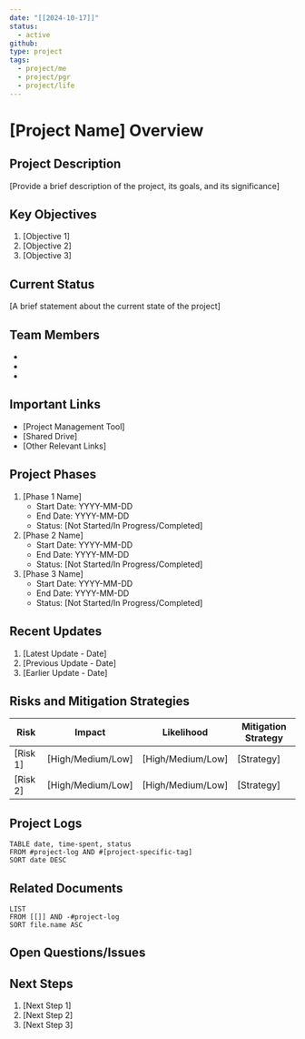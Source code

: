 ```yaml
---
date: "[[2024-10-17]]"
status:
  - active
github: 
type: project
tags:
  - project/me
  - project/pgr
  - project/life
---
```


# [Project Name] Overview

## Project Description
[Provide a brief description of the project, its goals, and its significance]

## Key Objectives
1. [Objective 1]
2. [Objective 2]
3. [Objective 3]

## Current Status
[A brief statement about the current state of the project]

## Team Members
- [Name 1]: [Role]
- [Name 2]: [Role]
- [Name 3]: [Role]

## Important Links
- [Project Management Tool]
- [Shared Drive]
- [Other Relevant Links]

## Project Phases
1. [Phase 1 Name]
   - Start Date: YYYY-MM-DD
   - End Date: YYYY-MM-DD
   - Status: [Not Started/In Progress/Completed]
2. [Phase 2 Name]
   - Start Date: YYYY-MM-DD
   - End Date: YYYY-MM-DD
   - Status: [Not Started/In Progress/Completed]
3. [Phase 3 Name]
   - Start Date: YYYY-MM-DD
   - End Date: YYYY-MM-DD
   - Status: [Not Started/In Progress/Completed]

## Recent Updates
1. [Latest Update - Date]
2. [Previous Update - Date]
3. [Earlier Update - Date]

## Risks and Mitigation Strategies
| Risk | Impact | Likelihood | Mitigation Strategy |
|------|--------|------------|---------------------|
| [Risk 1] | [High/Medium/Low] | [High/Medium/Low] | [Strategy] |
| [Risk 2] | [High/Medium/Low] | [High/Medium/Low] | [Strategy] |

## Project Logs
```dataview
TABLE date, time-spent, status
FROM #project-log AND #[project-specific-tag]
SORT date DESC
```

## Related Documents
```dataview
LIST
FROM [[]] AND -#project-log
SORT file.name ASC
```

## Open Questions/Issues


## Next Steps
1. [Next Step 1]
2. [Next Step 2]
3. [Next Step 3]